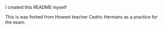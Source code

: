 I created this README myself

This is was forked from Howest teacher Cedric Hermans as a practice for the exam.
